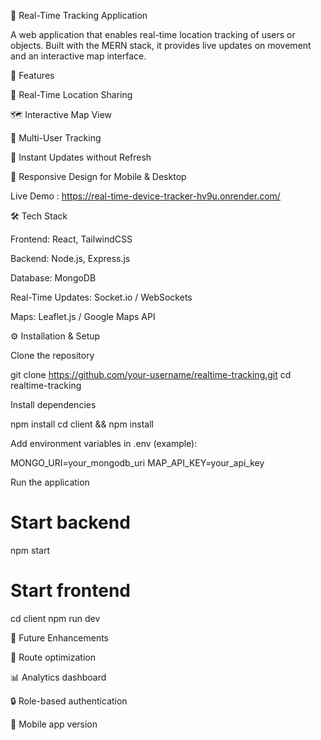 📍 Real-Time Tracking Application

A web application that enables real-time location tracking of users or objects. Built with the MERN stack, it provides live updates on movement and an interactive map interface.

🚀 Features

📡 Real-Time Location Sharing

🗺️ Interactive Map View

👥 Multi-User Tracking

🔔 Instant Updates without Refresh

📱 Responsive Design for Mobile & Desktop

Live Demo : https://real-time-device-tracker-hv9u.onrender.com/

🛠️ Tech Stack

Frontend: React, TailwindCSS

Backend: Node.js, Express.js

Database: MongoDB

Real-Time Updates: Socket.io / WebSockets

Maps: Leaflet.js / Google Maps API

⚙️ Installation & Setup

Clone the repository

git clone https://github.com/your-username/realtime-tracking.git
cd realtime-tracking


Install dependencies

npm install
cd client && npm install


Add environment variables in .env (example):

MONGO_URI=your_mongodb_uri
MAP_API_KEY=your_api_key


Run the application

# Start backend
npm start

# Start frontend
cd client
npm run dev


🌟 Future Enhancements

🚗 Route optimization

📊 Analytics dashboard

🔒 Role-based authentication

📲 Mobile app version
